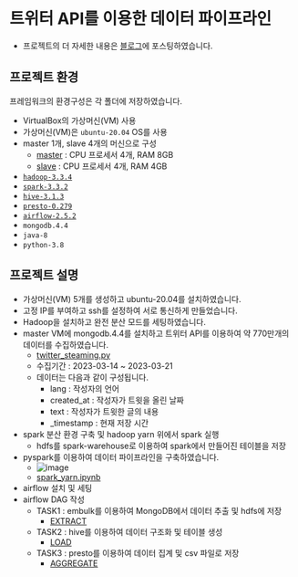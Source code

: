 # 트위터 API를 이용한 데이터 파이프라인
- 프로젝트의 더 자세한 내용은 [블로그](https://my-develop-note.tistory.com/233)에 포스팅하였습니다.

## 프로젝트 환경
프레임워크의 환경구성은 각 폴더에 저장하였습니다.
- VirtualBox의 가상머신(VM) 사용
- 가상머신(VM)은 `ubuntu-20.04` OS를 사용
- master 1개, slave 4개의 머신으로 구성
  - [master](master_node.bashrc) : CPU 프로세서 4개, RAM 8GB
  - [slave](slave_node.bashrc) : CPU 프로세서 4개, RAM 4GB
- [`hadoop-3.3.4`](/hadoop)
- [`spark-3.3.2`](/spark)
- [`hive-3.1.3`](/hive)
- [`presto-0.279`](/presto)
- [`airflow-2.5.2`](/airflow)
- `mongodb.4.4`
- `java-8`
- `python-3.8`

## 프로젝트 설명
- 가상머신(VM) 5개를 생성하고 ubuntu-20.04를 설치하였습니다.
- 고정 IP를 부여하고 ssh를 설정하여 서로 통신하게 만들었습니다.
- Hadoop을 설치하고 완전 분산 모드를 세팅하였습니다.  
- master VM에 mongodb.4.4를 설치하고 트위터 API를 이용하여 약 770만개의 데이터를 수집하였습니다.
  - [twitter_steaming.py](twitter_streaming.py)
  - 수집기간 : 2023-03-14 ~ 2023-03-21 
  - 데이터는 다음과 같이 구성됩니다.
    - lang : 작성자의 언어
    - created_at : 작성자가 트윗을 올린 날짜
    - text : 작성자가 트윗한 글의 내용
    - _timestamp : 현재 저장 시간
- spark 분산 환경 구축 및 hadoop yarn 위에서 spark 실행
  - hdfs를 spark-warehouse로 이용하여 spark에서 만들어진 테이블을 저장
- pyspark를 이용하여 데이터 파이프라인을 구축하였습니다.
  - ![image](https://user-images.githubusercontent.com/60374463/228698949-08ab847c-b265-481c-929c-8c0394aba1ce.png)
  - [spark_yarn.ipynb](spark_yarn.ipynb)
- airflow 설치 및 세팅
- airflow DAG 작성
  - TASK1 : embulk를 이용하여 MongoDB에서 데이터 추출 및 hdfs에 저장
    - [EXTRACT](airflow/dags/utils/etl.py)
  - TASK2 : hive를 이용하여 데이터 구조화 및 테이블 생성
    - [LOAD](airflow/dags/utils/etl.py)
  - TASK3 : presto를 이용하여 데이터 집계 및 csv 파일로 저장
    - [AGGREGATE](airflow/dags/utils/etl.py)
    
   
